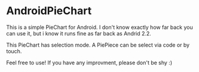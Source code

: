 AndroidPieChart
===============

This is a simple PieChart for Android.
I don't know exactly how far back you can use it,
but i know it runs fine as far back as Andrid 2.2.

This PieChart has selection mode.
A PiePiece can be select via code or by touch.

Feel free to use!
If you have any improvment, please don't be shy :)

